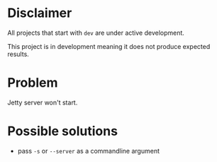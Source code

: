 # Disclaimer
All projects that start with `dev`
are under active development.

This project is in development meaning
it does not produce expected results.

# Problem
Jetty server won't start.

# Possible solutions
  - pass `-s` or `--server` as a commandline argument

